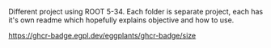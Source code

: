 Different project using ROOT 5-34. Each folder is separate project, each has it's own readme which hopefully explains objective and how to use.

<https://ghcr-badge.egpl.dev/eggplants/ghcr-badge/size>
